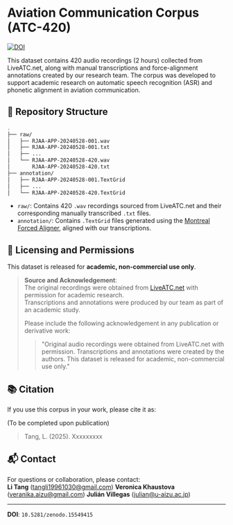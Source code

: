 # Aviation Communication Corpus (ATC-420)
[![DOI](https://zenodo.org/badge/DOI/10.5281/zenodo.15549416.svg)](https://doi.org/10.5281/zenodo.15549416)

This dataset contains 420 audio recordings (2 hours) collected from LiveATC.net, along with manual transcriptions and force-alignment annotations created by our research team. The corpus was developed to support academic research on automatic speech recognition (ASR) and phonetic alignment in aviation communication.

## 📁 Repository Structure

```bash
.
├── raw/
│   ├── RJAA-APP-20240528-001.wav
│   ├── RJAA-APP-20240528-001.txt
│   ├── ...
│   └── RJAA-APP-20240528-420.wav
│       RJAA-APP-20240528-420.txt
├── annotation/
│   ├── RJAA-APP-20240528-001.TextGrid
│   ├── ...
│   └── RJAA-APP-20240528-420.TextGrid
```

- `raw/`: Contains 420 `.wav` recordings sourced from LiveATC.net and their corresponding manually transcribed `.txt` files.
- `annotation/`: Contains `.TextGrid` files generated using the [Montreal Forced Aligner](https://montreal-forced-aligner.readthedocs.io/), aligned with our transcriptions.

## 🧾 Licensing and Permissions

This dataset is released for **academic, non-commercial use only**.

> **Source and Acknowledgement**:  
> The original recordings were obtained from [LiveATC.net](https://www.liveatc.net) with permission for academic research.  
> Transcriptions and annotations were produced by our team as part of an academic study.  
> 
> Please include the following acknowledgement in any publication or derivative work:
> 
> > "Original audio recordings were obtained from LiveATC.net with permission. Transcriptions and annotations were created by the authors. This dataset is released for academic, non-commercial use only."

## 📚 Citation

If you use this corpus in your work, please cite it as:

(To be completed upon publication)
> Tang, L. (2025). Xxxxxxxxx

## 📬 Contact

For questions or collaboration, please contact:  
**Li Tang** (tangli19961030@gmail.com)
**Veronica Khaustova** (veranika.aizu@gmail.com)
**Julián Villegas** (julian@u-aizu.ac.jp)

---
**DOI**: `10.5281/zenodo.15549415`
